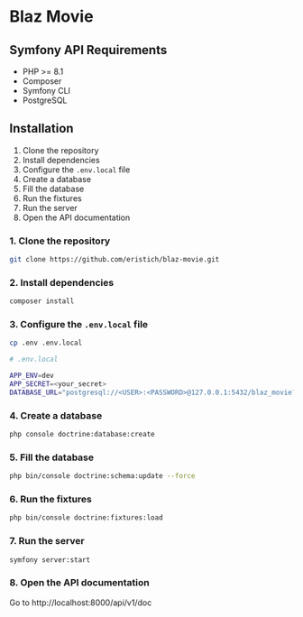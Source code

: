 # Blaz Movie

## Symfony API Requirements

- PHP >= 8.1
- Composer
- Symfony CLI
- PostgreSQL

## Installation

1. Clone the repository
2. Install dependencies
3. Configure the `.env.local` file
4. Create a database
5. Fill the database
6. Run the fixtures
7. Run the server
8. Open the API documentation

### 1. Clone the repository

```bash
git clone https://github.com/eristich/blaz-movie.git
```

### 2. Install dependencies

```bash
composer install
```

### 3. Configure the `.env.local` file

```bash
cp .env .env.local
```

```bash
# .env.local

APP_ENV=dev
APP_SECRET=<your_secret>
DATABASE_URL="postgresql://<USER>:<PASSWORD>@127.0.0.1:5432/blaz_movie?serverVersion=15&charset=utf8"
```

### 4. Create a database

```bash
php console doctrine:database:create
```

### 5. Fill the database

```bash
php bin/console doctrine:schema:update --force
```

### 6. Run the fixtures

```bash
php bin/console doctrine:fixtures:load
```

### 7. Run the server

```bash
symfony server:start
```

### 8. Open the API documentation

Go to http://localhost:8000/api/v1/doc